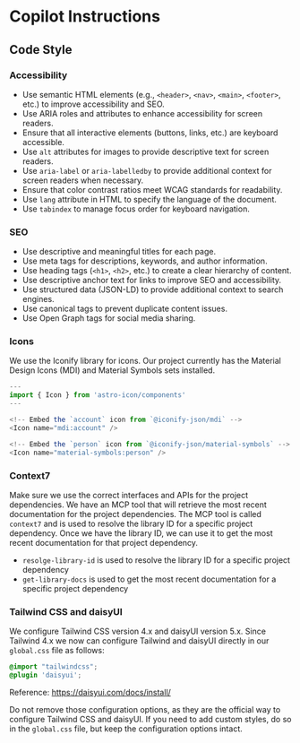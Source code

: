 # Copilot Instructions

## Code Style

### Accessibility

- Use semantic HTML elements (e.g., `<header>`, `<nav>`, `<main>`, `<footer>`, etc.) to improve accessibility and SEO.
- Use ARIA roles and attributes to enhance accessibility for screen readers.
- Ensure that all interactive elements (buttons, links, etc.) are keyboard accessible.
- Use `alt` attributes for images to provide descriptive text for screen readers.
- Use `aria-label` or `aria-labelledby` to provide additional context for screen readers when necessary.
- Ensure that color contrast ratios meet WCAG standards for readability.
- Use `lang` attribute in HTML to specify the language of the document.
- Use `tabindex` to manage focus order for keyboard navigation.

### SEO

- Use descriptive and meaningful titles for each page.
- Use meta tags for descriptions, keywords, and author information.
- Use heading tags (`<h1>`, `<h2>`, etc.) to create a clear hierarchy of content.
- Use descriptive anchor text for links to improve SEO and accessibility.
- Use structured data (JSON-LD) to provide additional context to search engines.
- Use canonical tags to prevent duplicate content issues.
- Use Open Graph tags for social media sharing.

### Icons

We use the Iconify library for icons. Our project currently has the Material Design Icons (MDI) and Material Symbols sets installed.

```javascript
---
import { Icon } from 'astro-icon/components'
---

<!-- Embed the `account` icon from `@iconify-json/mdi` -->
<Icon name="mdi:account" />

<!-- Embed the `person` icon from `@iconify-json/material-symbols` -->
<Icon name="material-symbols:person" />
```

### Context7

Make sure we use the correct interfaces and APIs for the project dependencies. We have an MCP tool that will retrieve the most recent documentation for the project dependencies. The MCP tool is called `context7` and is used to resolve the library ID for a specific project dependency. Once we have the library ID, we can use it to get the most recent documentation for that project dependency.

- `resolge-library-id` is used to resolve the library ID for a specific project dependency
- `get-library-docs` is used to get the most recent documentation for a specific project dependency

### Tailwind CSS and daisyUI

We configure Tailwind CSS version 4.x and daisyUI version 5.x. Since Tailwind 4.x we now can configure Tailwind and daisyUI directly in our `global.css` file as follows:

```css
@import "tailwindcss";
@plugin 'daisyui';
```

Reference: https://daisyui.com/docs/install/

Do not remove those configuration options, as they are the official way to configure Tailwind CSS and daisyUI. If you need to add custom styles, do so in the `global.css` file, but keep the configuration options intact.
